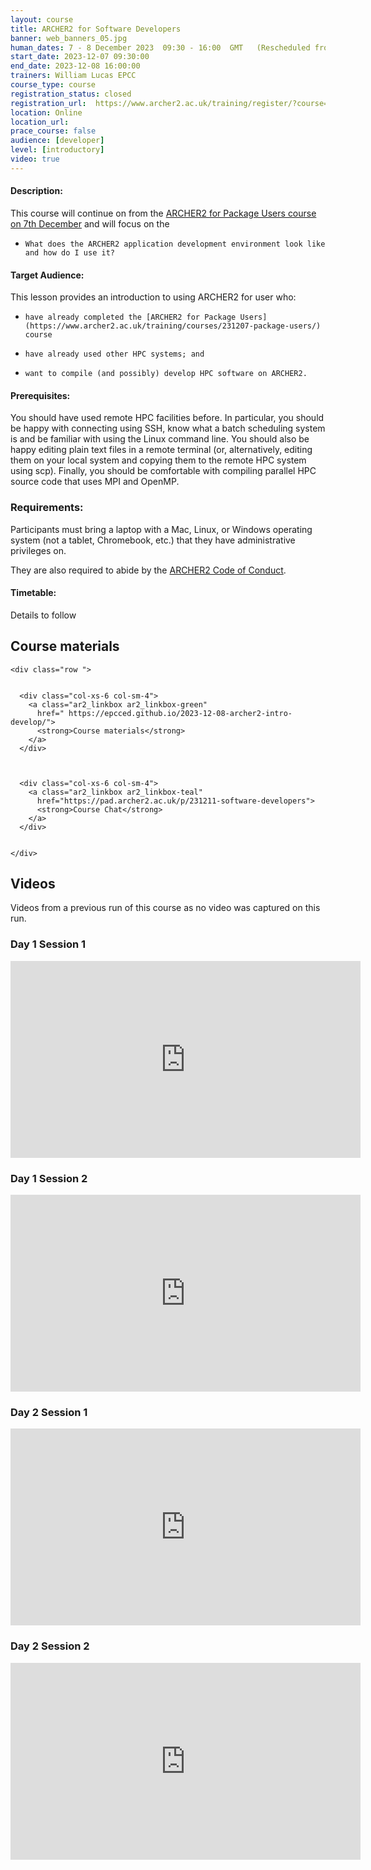 ```yaml
---
layout: course
title: ARCHER2 for Software Developers
banner: web_banners_05.jpg 
human_dates: 7 - 8 December 2023  09:30 - 16:00  GMT   (Rescheduled from 11-12 December 2023)
start_date: 2023-12-07 09:30:00
end_date: 2023-12-08 16:00:00
trainers: William Lucas EPCC
course_type: course
registration_status: closed
registration_url:  https://www.archer2.ac.uk/training/register/?course=231211-software-developers
location: Online
location_url:
prace_course: false
audience: [developer]
level: [introductory]
video: true
---
```



#### Description:

This course will continue on from the [ARCHER2 for Package Users course on 7th December](https://www.archer2.ac.uk/training/courses/231207-package-users/) and will focus on the 

-     What does the ARCHER2 application development environment look like and how do I use it?



#### Target Audience:

This lesson provides an introduction to using ARCHER2 for user who:

-     have already completed the [ARCHER2 for Package Users](https://www.archer2.ac.uk/training/courses/231207-package-users/) course
-     have already used other HPC systems; and
-     want to compile (and possibly) develop HPC software on ARCHER2.


#### Prerequisites:

You should have used remote HPC facilities before. In particular, you should be happy with connecting using SSH, know what a batch scheduling system is and be familiar with using the Linux command line. You should also be happy editing plain text files in a remote terminal (or, alternatively, editing them on your local system and copying them to the remote HPC system using scp). Finally, you should be comfortable with compiling parallel HPC source code that uses MPI and OpenMP.

### Requirements:

Participants must bring a laptop with a Mac, Linux, or Windows operating system (not a tablet, Chromebook, etc.) that they have administrative privileges on.

They are also required to abide by the [ARCHER2  Code of Conduct](../../../about/policies/code-of-conduct.html). 


#### Timetable:

Details to follow

<section id="service">



<h2><a name="materials">Course materials</a></h2>
 


    <div class="row ">	

		
      <div class="col-xs-6 col-sm-4">
        <a class="ar2_linkbox ar2_linkbox-green" 
          href=" https://epcced.github.io/2023-12-08-archer2-intro-develop/">
          <strong>Course materials</strong>         
        </a>
      </div>


 
      <div class="col-xs-6 col-sm-4">
        <a class="ar2_linkbox ar2_linkbox-teal" 
          href="https://pad.archer2.ac.uk/p/231211-software-developers">
          <strong>Course Chat</strong>       
        </a>
      </div>
		
		
 	</div>
		

					



	
<h2><a name="videos">Videos</a></h2>

Videos from a previous run of this course as no video was captured on this run.

<h3>Day 1 Session 1</h3>

<div>
	<iframe title="Video" width="560" height="315" src="https://www.youtube.com/embed/BLMTyGOKlZc" frameborder="0" allow="accelerometer; autoplay; encrypted-media; gyroscope; picture-in-picture" allowfullscreen></iframe>
</div>

<h3>Day 1 Session 2</h3>

<div>
	<iframe title="Video" width="560" height="315" src="https://www.youtube.com/embed/vN5DwjXMLFM" frameborder="0" allow="accelerometer; autoplay; encrypted-media; gyroscope; picture-in-picture" allowfullscreen></iframe>
</div>

<h3>Day 2 Session 1</h3>

<div>
	<iframe title="Video" width="560" height="315" src="https://www.youtube.com/embed/-J2cxqo-5s8" frameborder="0" allow="accelerometer; autoplay; encrypted-media; gyroscope; picture-in-picture" allowfullscreen></iframe>
</div>

<h3>Day 2 Session 2</h3>

<div>
	<iframe title="Video" width="560" height="315" src="https://www.youtube.com/embed/mvlLKyM5dok" frameborder="0" allow="accelerometer; autoplay; encrypted-media; gyroscope; picture-in-picture" allowfullscreen></iframe>
</div>





<!--

<h2><a name="feedback">Feedback</a></h2>


    <div class="row ">	

      <div class="col-xs-6 col-sm-4">
        <a class="ar2_linkbox ar2_linkbox-teal" 

           href=" https://www.archer2.ac.uk/training/feedback/?course=231211-software-developers " 
 

		>
          <strong>Feedback</strong><br/>
          Please let us know what was great about this course and anything we can improve
        </a>
      </div>
    </div>
		
	-->	

 
</section>


